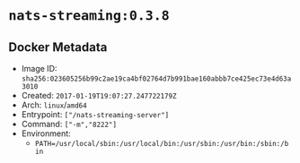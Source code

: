# `nats-streaming:0.3.8`

## Docker Metadata

- Image ID: `sha256:023605256b99c2ae19ca4bf02764d7b991bae160abbb7ce425ec73e4d63a3010`
- Created: `2017-01-19T19:07:27.247722179Z`
- Arch: `linux`/`amd64`
- Entrypoint: `["/nats-streaming-server"]`
- Command: `["-m","8222"]`
- Environment:
  - `PATH=/usr/local/sbin:/usr/local/bin:/usr/sbin:/usr/bin:/sbin:/bin`
